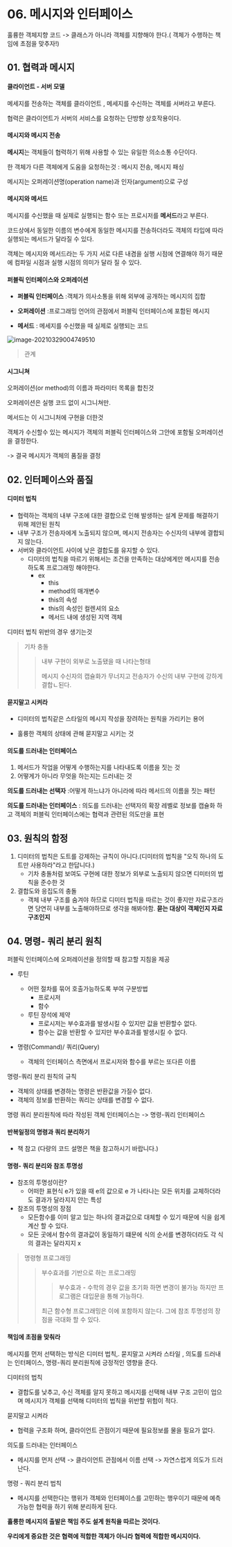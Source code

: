 # 06. 메시지와 인터페이스



훌륭한 객체지향 코드 -> 클래스가 아니라 객체를 지향해야 한다.( 객체가 수행하는 책임에 초점을 맞추자!)



## 01. 협력과 메시지



#### 클라이언트 - 서버 모델



메세지를 전송하는 객체를 클라이언트 , 메세지를 수신하는 객체를 서버라고 부른다.

협력은 클라이언트가 서버의 서비스를 요청하는 단방향 상호작용이다.



#### 메시지와 메시지 전송



**메시지**는 객체들이 협력하기 위해 사용할  수  있는 유일한 의소소통 수단이다.

한 객체가 다른 객체에게 도움을 요청하는것 : 메시지 전송, 메시지 패싱

메시지는 오퍼레이션명(operation name)과 인자(argument)으로 구성



#### 메시지와 메서드

메시지를 수신했을 때 실제로 실행되는 함수 또는 프로시저를 **메서드**라고 부른다.

코드상에서 동일한 이름의 변수에게 동일한 메시지를 전송하더라도 객체의 타입에 따라 실행되는 메서드가 달라질 수 있다.

객체는 메시지와 메서드라는 두 가지 서로 다른 내겸을 실행 시점에 연결해야 하기 때문에 컴파일 시점과 실행 시점의 의미가 달라 질 수 있다.



#### 퍼블릭 인터페이스와 오퍼레이션

- **퍼블릭 인터페이스** :객체가  의사소통을 위해 외부에 공개하는 메시지의 집합  

- **오퍼레이션** :프로그래밍 언어의 관점에서 퍼블릭 인터페이스에  포함된 메시지 
- **메서드** : 메세지를 수신했을 때 실제로 실행되는 코드



![image-20210329004749510](https://user-images.githubusercontent.com/78361650/115144318-03d12780-a087-11eb-9cc6-d0801059eabb.png)



>  관계



#### 시그니쳐

오퍼레이션(or method)의 이름과 파라미터 목록을 합친것

오퍼레이션은 실행 코드 없이 시그니쳐만.

메서드는 이 시그니처에 구현을 더한것



객체가 수신할수 있는 메시지가 객체의 퍼블릭 인터페이스와 그안에 포함될 오퍼레이션을 결정한다.

-> 결국 메시지가 객체의 품질을 결정



## 02. 인터페이스와 품질



#### 디미터 법칙

- 협력하는 객체의 내부 구조에 대한 결합으로 인해 발생하는 설계 문제를 해결하기 위해 제안된 원칙
- 내부 구조가 전송자에게 노출되지 않으며, 메시지 전송자는 수신자의 내부에  결합되지 않는다.
- 서버와 클라이언트 사이에 낮은 결합도를 유지할 수 있다.
  - 디미터의 법칙을 따르기 위해서는 조건을 만족하는 대상에게만 메시지를 전송하도록 프로그래밍 해야한다.
    - ex
      - this
      - method의 매개변수
      - this의 속성
      - this의 속성인 컬렌셔의 요소
      - 메서드 내에 생성된 지역 객체



디미터 법칙 위반의 경우 생기는것

> 기차 충돌
>
> > 내부 구현이 외부로 노출됐을 때 나타는형태
> >
> > 메시지 수신자의 캡슐화가 무너지고 전송자가 수신의 내부 구현에 강하게 결합ㄴ된다.



#### 묻지말고 시켜라

- 디미터의 법칙같은 스타일의 메시지 작성을 장려하는 원칙을 가리키는 용어

- 훌륭한 객체의 상태에 관해 묻지말고 시키는 것



#### 의도를 드러내는 인터페이스

1. 메서드가 작업을 어떻게 수행하는지를 나타내도록 이름을 짓는 것
2.  어떻게가 아니라 무엇을 하는지는 드러내는 것

**의도를 드러내는 선택자** :어떻게 하느냐가 아니라에 따라 메서드의 이름을 짓는 패턴

**의도를 드러내는 인터페이스** : 의도를 드러내는 선택자의 확장 레벨로 정보를 캡슐화 하고 객체의 퍼블릭 인터페이스에는 협력과 관련된 의도만을 표현



## 03. 원칙의 함정



1. 디미터의 법칙은 도트를 강제하는 규칙이 아니다.(디미터의 법칙을 "오직 하나의 도트만 사용하라"라고 한답니다.)
   - 기차 충돌처럼 보여도 구현에 대한 정보가 외부로 노출되지 않으면 디미터의 법칙을 준수한 것
2. 결합도와 응집도의 충돌
   - 객체 내부 구조를 숨겨야 하므로 디미터 법칙을 따르는 것이 좋지만 자료구조라면 당연히 내부를 노출해야하므로 생각을 해봐야함. **묻는 대상이 객체인지 자료구조인지**



## 04. 명령- 쿼리 분리 원칙

퍼블릭 인터페이스에 오퍼레이션을 정의할 때 참고할 지침을 제공



- 루틴
  - 어떤 절차를 묶어 호출가능하도록 부여
    구분방법
    - 프로시저
    - 함수
  - 루틴 장석에 제약
    - 프로시저는 부수효과를 발생시킬 수 있지만 값을 반환할수 없다.
    - 함수는 값을 반환할 수 있지만 부수효과를 발생시킬 수 없다.

- 명령(Command)/ 쿼리(Query)
  - 객체의 인터페이스 측면에서 프로시저와 함수를 부르는 또다른 이름

명령-쿼리 분리 원칙의 규칙

- 객체의 상태를 변경하는 명령은 반환값을 가질수 없다.
- 객체의 정보를 반환하는 쿼리는 상태를 변경할 수 없다.



명령 쿼리 분리원칙에 따라 작성된 객체 인터페이스는 -> 명령-쿼리 인터페이스



#### 반복일정의 명령과 쿼리 분리하기

- 책 참고 (다량의 코드 설명은 책을 참고하시기 바랍니다.)

#### 명령- 쿼리 분리와 참조 투명성

- 참조의 투명성이란?
  - 어떠한 표현식 e가 있을 때 e의 값으로 e 가 나타나는 모든 위치를 교체하더라도 결과가 달라지지 안는 특성
- 참조의 투명성의 장점
  - 모든함수를 이미 알고 있는 하나의 결과값으로 대체할 수 있기 때문에 식을 쉽게 계산 할 수 있다.
  - 모든 곳에서 함수의 결과값이 동일하기 떄문에 식의 순서를 변경하더라도 각 식의 결과는 달라지지 x



> 명령형 프로그래밍
>
> > 부수효과를 기반으로 하는 프로그래밍
> >
> > > 부수효과 - 수학의 경우 값을 초기화 하면 변경이 불가능 하지만 프로그램은 대입문을 통해 가능하다.
> >
> > 최근 함수형 프로그래밍은 이에 포함하지 않는다. 그에 참조 투명성의 장점을 극대화 할 수 있다.



#### 책임에 초점을 맞춰라

메시지를  먼저 선택하는 방식은 디미터 법칙,. 묻지말고 시켜라 스타일 , 의도를 드러내는 인터페이스, 명령-쿼리 분리원칙에 긍정적인 영향을 준다.



디미터의 법칙 

- 결합도를 낮추고, 수신 객체를 알지 못하고 메시지를 선택해 내부 구조 고민이 업으며 메시지가 객체를 선택해 디미터의 법칙을 위반할 위험이 적다.

묻지말고 시켜라

- 협력을 구조화 하며, 클라이언트 관점이기 때문에 필요정보를 물을 필요가 없다.

의도를 드러내는 인터페이스

-  메시지를 먼저 선택 -> 클라이언트 관점에서 이름 선택 ->  자연스럽게 의도가 드러난다.

명령 - 쿼리 분리 법칙

- 메시지를 선택한다는 행위가 객체와 인터페이스를 고민하는 행우이기 때문에 예측 가능한 협력을 하기 위해 분리하게 된다.



**휼룽한 메시지의 출발은 책임 주도 설계 원칙을 따르는 것이다.**

**우리에게 중요한 것은 협력에 적합한 객체가 아니라 협력에 적합한 메시지이다.**











